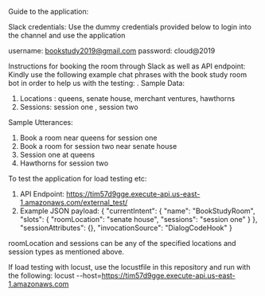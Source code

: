 Guide to the application:

Slack credentials:
Use the dummy credentials provided below to login into the channel and use the application

username: bookstudy2019@gmail.com
password: cloud@2019

Instructions for booking the room through Slack as well as API endpoint:
Kindly use the following example chat phrases with the book study room bot in order to help us with the testing:
.
Sample Data:
1. Locations : queens, senate house, merchant ventures, hawthorns
2. Sessions: session one , session two

Sample Utterances:
1. Book a room near queens for session one
2. Book a room for session two near senate house
3. Session one at queens
4. Hawthorns for session two

To test the application for load testing etc:

1. API Endpoint: https://tim57d9gge.execute-api.us-east-1.amazonaws.com/external_test/
2. Example JSON payload:
{
  "currentIntent": {
    "name": "BookStudyRoom",
    "slots": {
      "roomLocation": "senate house",
      "sessions": "session one"
    }
  },
  "sessionAttributes": {},
  "invocationSource": "DialogCodeHook"
}

roomLocation and sessions can be any of the specified locations and session types as mentioned above.

If load testing with locust, use the locustfile in this repository and run with the following:
locust --host=https://tim57d9gge.execute-api.us-east-1.amazonaws.com

